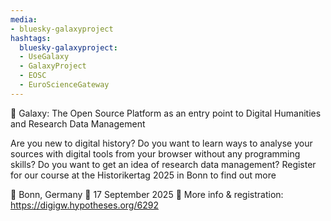 ```yaml
---
media:
- bluesky-galaxyproject
hashtags:
  bluesky-galaxyproject:
  - UseGalaxy
  - GalaxyProject
  - EOSC
  - EuroScienceGateway
---
```

📣 Galaxy: The Open Source Platform as an entry point to Digital Humanities and Research Data Management

Are you new to digital history? Do you want to learn ways to analyse your sources with digital tools from your browser without any programming skills? Do you want to get an idea of research data management? Register for our course at the Historikertag 2025 in Bonn to find out more

📍 Bonn, Germany
📅 17 September 2025
🔗 More info & registration: https://digigw.hypotheses.org/6292